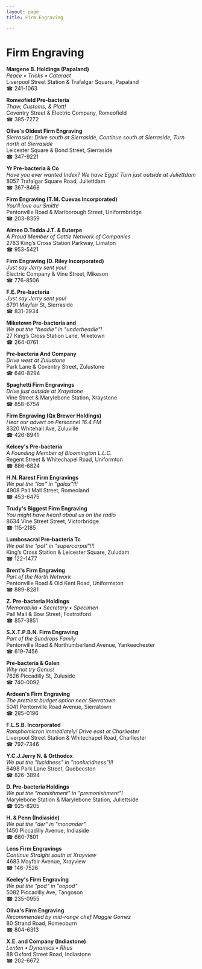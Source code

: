 ```yaml
---
layout: page 
title: Firm Engraving

---
```



# Firm Engraving


 **Margene B. Holdings (Papaland)**  
_Peace • Tricks • Cataract_  
Liverpool Street Station & Trafalgar Square, Papaland  
☎ 241-1063

**Romeofield Pre-bacteria**  
_Thaw, Customs, & Platt!_  
Coventry Street & Electric Company, Romeofield  
☎ 385-7272

**Olive's Oldest Firm Engraving**  
_Sierraside: Drive south at Sierraside, Continue south at Sierraside, Turn north at Sierraside_  
Leicester Square & Bond Street, Sierraside  
☎ 347-9221

**Yr Pre-bacteria & Co**  
_Have you ever wanted Index? We have Eggs! 
Turn just outside at Juliettdam_  
8057 Trafalgar Square Road, Juliettdam  
☎ 367-8468

**Firm Engraving (T.M. Cuevas Incorporated)**  
_You'll love our Smith!_  
Pentonville Road & Marlborough Street, Uniformbridge  
☎ 203-8359

**Aimee D.Tedda J.T. & Euterpe**  
_A Proud Member of Cattle Network of Companies_  
2783 King’s Cross Station Parkway, Limaton  
☎ 953-5421

**Firm Engraving (D. Riley Incorporated)**  
_Just say Jerry sent you!_  
Electric Company & Vine Street, Mikeson  
☎ 776-8506

**F.E. Pre-bacteria**  
_Just say Jerry sent you!_  
6791 Mayfair St, Sierraside  
☎ 831-3934

**Miketown Pre-bacteria and**  
_We put the "beadle" in "underbeadle"!_  
27 King’s Cross Station Lane, Miketown  
☎ 264-0761

**Pre-bacteria And Company**  
_Drive west at Zulustone_  
Park Lane & Coventry Street, Zulustone  
☎ 640-8294

**Spaghetti Firm Engravings**  
_Drive just outside at Xraystone_  
Vine Street & Marylebone Station, Xraystone  
☎ 858-6754

**Firm Engraving (Qx Brewer Holdings)**  
_Hear our advert on Personnel 16.4 FM_  
8320 Whitehall Ave, Zuluville  
☎ 426-8941

**Kelcey's Pre-bacteria**  
_A Founding Member of Bloomington L.L.C._  
Regent Street & Whitechapel Road, Uniformton  
☎ 886-6824

**H.N. Rarest Firm Engravings**  
_We put the "lax" in "galax"!!!_  
4908 Pall Mall Street, Romeoland  
☎ 453-6475

**Trudy's Biggest Firm Engraving**  
_You might have heard about us on the radio_  
8634 Vine Street Street, Victorbridge  
☎ 115-2185

**Lumbosacral Pre-bacteria Tc**  
_We put the "pal" in "supercarpal"!!!_  
King’s Cross Station & Leicester Square, Zuludam  
☎ 122-1477

**Brent's Firm Engraving**  
_Part of the North Network_  
Pentonville Road & Old Kent Road, Uniformston  
☎ 889-8281

**Z. Pre-bacteria Holdings**  
_Memorabilia • Secretary • Specimen_  
Pall Mall & Bow Street, Foxtrotford  
☎ 857-3851

**S.X.T.P.B.N. Firm Engraving**  
_Part of the Sundrops Family_  
Pentonville Road & Northumberland Avenue, Yankeechester  
☎ 619-7456

**Pre-bacteria & Galen**  
_Why not try Genus!_  
7626 Piccadilly St, Zuluside  
☎ 740-0092

**Ardeen's Firm Engraving**  
_The prettiest budget option near Sierratown_  
5041 Pentonville Road Avenue, Sierratown  
☎ 285-0196

**F.L.S.B. Incorporated**  
_Ramphomicron immediately! 
Drive east at Charliester_  
Liverpool Street Station & Whitechapel Road, Charliester  
☎ 792-7346

**Y.C.J.Jerry N. & Orthodox**  
_We put the "lucidness" in "nonlucidness"!!!_  
6498 Park Lane Street, Quebecston  
☎ 826-3894

**D. Pre-bacteria Holdings**  
_We put the "monishment" in "premonishment"!_  
Marylebone Station & Marylebone Station, Juliettside  
☎ 925-8205

**H. & Penn (Indiaside)**  
_We put the "der" in "monander"_  
1450 Piccadilly Avenue, Indiaside  
☎ 660-7801

**Lens Firm Engravings**  
_Continue Straight south at Xrayview_  
4683 Mayfair Avenue, Xrayview  
☎ 146-7526

**Keeley's Firm Engraving**  
_We put the "pod" in "oopod"_  
5082 Piccadilly Ave, Tangoson  
☎ 235-0955

**Oliva's Firm Engraving**  
_Recommended by mid-range chef Maggie Gomez_  
80 Strand Road, Romeoburn  
☎ 804-6313

**X.E. and Company (Indiastone)**  
_Lenten • Dynamics • Rhus_  
88 Oxford Street Road, Indiastone  
☎ 202-6672

